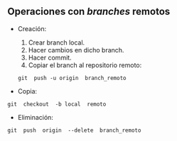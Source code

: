 ## Operaciones con *branches* remotos

* Creación:
	1. Crear branch local.
	2. Hacer cambios en dicho branch.
	3. Hacer commit.
	4. Copiar el branch al repositorio remoto:
	~~~
	git  push -u origin  branch_remoto
	~~~

* Copia:
~~~
git  checkout  -b local  remoto
~~~

* Eliminación:
~~~
git  push  origin  --delete  branch_remoto
~~~